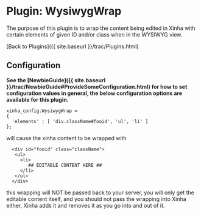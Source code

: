 # Plugin: WysiwygWrap 

The purpose of this plugin is to wrap the content being edited in Xinha with certain elements of given ID and/or class when in the WYSIWYG view.

[Back to Plugins]({{ site.baseurl }}/trac/Plugins.html)

## Configuration

**See the [NewbieGuide]({{ site.baseurl }}/trac/NewbieGuide#ProvideSomeConfiguration.html) for how to set configuration values in general, the below configuration options are available for this plugin.**


```
xinha_config.WysiwygWrap =
{
  'elements' : [ 'div.className#fooid', 'ul', 'li' ]
};
```

will cause the xinha content to be wrapped with 
```
  <div id="fooid" class="className">
   <ul>
     <li>
        ## EDITABLE CONTENT HERE ##
     </li>
   </ul>
  </div>
```

this wrapping will NOT be passed back to your server, you will only get the editable content itself, and you should not pass the wrapping into Xinha either, Xinha adds it and removes it as you go into and out of it.
